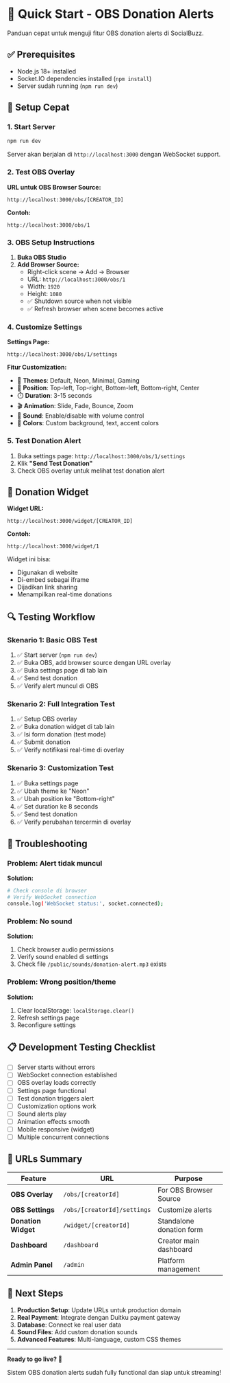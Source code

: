 # 🚀 Quick Start - OBS Donation Alerts

Panduan cepat untuk menguji fitur OBS donation alerts di SocialBuzz.

## ✅ Prerequisites
- Node.js 18+ installed
- Socket.IO dependencies installed (`npm install`)
- Server sudah running (`npm run dev`)

## 🔧 Setup Cepat

### 1. Start Server
```bash
npm run dev
```
Server akan berjalan di `http://localhost:3000` dengan WebSocket support.

### 2. Test OBS Overlay

**URL untuk OBS Browser Source:**
```
http://localhost:3000/obs/[CREATOR_ID]
```

**Contoh:**
```
http://localhost:3000/obs/1
```

### 3. OBS Setup Instructions

1. **Buka OBS Studio**
2. **Add Browser Source:**
   - Right-click scene → Add → Browser
   - URL: `http://localhost:3000/obs/1`
   - Width: `1920`
   - Height: `1080`
   - ✅ Shutdown source when not visible
   - ✅ Refresh browser when scene becomes active

### 4. Customize Settings

**Settings Page:**
```
http://localhost:3000/obs/1/settings
```

**Fitur Customization:**
- 🎨 **Themes**: Default, Neon, Minimal, Gaming
- 📍 **Position**: Top-left, Top-right, Bottom-left, Bottom-right, Center
- ⏱️ **Duration**: 3-15 seconds
- 🎬 **Animation**: Slide, Fade, Bounce, Zoom
- 🎵 **Sound**: Enable/disable with volume control
- 🎨 **Colors**: Custom background, text, accent colors

### 5. Test Donation Alert

1. Buka settings page: `http://localhost:3000/obs/1/settings`
2. Klik **"Send Test Donation"**
3. Check OBS overlay untuk melihat test donation alert

## 🎁 Donation Widget

**Widget URL:**
```
http://localhost:3000/widget/[CREATOR_ID]
```

**Contoh:**
```
http://localhost:3000/widget/1
```

Widget ini bisa:
- Digunakan di website
- Di-embed sebagai iframe
- Dijadikan link sharing
- Menampilkan real-time donations

## 🔍 Testing Workflow

### Skenario 1: Basic OBS Test
1. ✅ Start server (`npm run dev`)
2. ✅ Buka OBS, add browser source dengan URL overlay
3. ✅ Buka settings page di tab lain
4. ✅ Send test donation
5. ✅ Verify alert muncul di OBS

### Skenario 2: Full Integration Test
1. ✅ Setup OBS overlay
2. ✅ Buka donation widget di tab lain
3. ✅ Isi form donation (test mode)
4. ✅ Submit donation
5. ✅ Verify notifikasi real-time di overlay

### Skenario 3: Customization Test
1. ✅ Buka settings page
2. ✅ Ubah theme ke "Neon"
3. ✅ Ubah position ke "Bottom-right"
4. ✅ Set duration ke 8 seconds
5. ✅ Send test donation
6. ✅ Verify perubahan tercermin di overlay

## 🐛 Troubleshooting

### Problem: Alert tidak muncul
**Solution:**
```bash
# Check console di browser
# Verify WebSocket connection
console.log('WebSocket status:', socket.connected);
```

### Problem: No sound
**Solution:**
1. Check browser audio permissions
2. Verify sound enabled di settings
3. Check file `/public/sounds/donation-alert.mp3` exists

### Problem: Wrong position/theme
**Solution:**
1. Clear localStorage: `localStorage.clear()`
2. Refresh settings page
3. Reconfigure settings

## 📋 Development Testing Checklist

- [ ] Server starts without errors
- [ ] WebSocket connection established
- [ ] OBS overlay loads correctly
- [ ] Settings page functional
- [ ] Test donation triggers alert
- [ ] Customization options work
- [ ] Sound alerts play
- [ ] Animation effects smooth
- [ ] Mobile responsive (widget)
- [ ] Multiple concurrent connections

## 🔗 URLs Summary

| Feature | URL | Purpose |
|---------|-----|---------|
| **OBS Overlay** | `/obs/[creatorId]` | For OBS Browser Source |
| **OBS Settings** | `/obs/[creatorId]/settings` | Customize alerts |
| **Donation Widget** | `/widget/[creatorId]` | Standalone donation form |
| **Dashboard** | `/dashboard` | Creator main dashboard |
| **Admin Panel** | `/admin` | Platform management |

## 🎯 Next Steps

1. **Production Setup**: Update URLs untuk production domain
2. **Real Payment**: Integrate dengan Duitku payment gateway
3. **Database**: Connect ke real user data
4. **Sound Files**: Add custom donation sounds
5. **Advanced Features**: Multi-language, custom CSS themes

---

**Ready to go live? 🚀**

Sistem OBS donation alerts sudah fully functional dan siap untuk streaming!